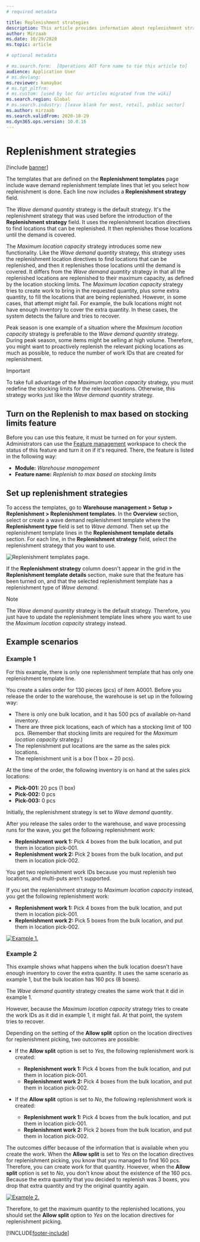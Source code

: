 ```yaml
---
# required metadata

title: Replenishment strategies
description: This article provides information about replenishment strategies and explains how you can use the Replenishment strategy field on wave demand replenishment template lines to select how replenishment is done.
author: Mirzaab
ms.date: 10/29/2020
ms.topic: article

# optional metadata

# ms.search.form:  [Operations AOT form name to tie this article to]
audience: Application User
# ms.devlang: 
ms.reviewer: kamaybac
# ms.tgt_pltfrm: 
# ms.custom: [used by loc for articles migrated from the wiki]
ms.search.region: Global
# ms.search.industry: [leave blank for most, retail, public sector]
ms.author: mirzaab
ms.search.validFrom: 2020-10-29
ms.dyn365.ops.version: 10.0.16
---
```


# Replenishment strategies

[!include [banner](../includes/banner.md)]

The templates that are defined on the **Replenishment templates** page include wave demand replenishment template lines that let you select how replenishment is done. Each line now includes a **Replenishment strategy** field.

The *Wave demand quantity* strategy is the default strategy. It's the replenishment strategy that was used before the introduction of the **Replenishment strategy** field. It uses the replenishment location directives to find locations that can be replenished. It then replenishes those locations until the demand is covered.

The *Maximum location capacity* strategy introduces some new functionality. Like the *Wave demand quantity* strategy, this strategy uses the replenishment location directives to find locations that can be replenished, and then it replenishes those locations until the demand is covered. It differs from the *Wave demand quantity* strategy in that all the replenished locations are replenished to their maximum capacity, as defined by the location stocking limits. The *Maximum location capacity* strategy tries to create work to bring in the requested quantity, plus some extra quantity, to fill the locations that are being replenished. However, in some cases, that attempt might fail. For example, the bulk locations might not have enough inventory to cover the extra quantity. In these cases, the system detects the failure and tries to recover.

Peak season is one example of a situation where the *Maximum location capacity* strategy is preferable to the *Wave demand quantity* strategy. During peak season, some items might be selling at high volume. Therefore, you might want to proactively replenish the relevant picking locations as much as possible, to reduce the number of work IDs that are created for replenishment.

> [!IMPORTANT]
> To take full advantage of the *Maximum location capacity* strategy, you must redefine the stocking limits for the relevant locations. Otherwise, this strategy works just like the *Wave demand quantity* strategy.

## Turn on the Replenish to max based on stocking limits feature

Before you can use this feature, it must be turned on for your system. Administrators can use the [Feature management](../../fin-ops-core/fin-ops/get-started/feature-management/feature-management-overview.md) workspace to check the status of this feature and turn it on if it's required. There, the feature is listed in the following way:

- **Module:** *Warehouse management*
- **Feature name:** *Replenish to max based on stocking limits*

## Set up replenishment strategies

To access the templates, go to **Warehouse management \> Setup \> Replenishment \> Replenishment templates**. In the **Overview** section, select or create a wave demand replenishment template where the **Replenishment type** field is set to *Wave demand*. Then set up the replenishment template lines in the **Replenishment template details** section. For each line, in the **Replenishment strategy** field, select the replenishment strategy that you want to use.

![Replenishment templates page.](media/ReplenTempWaveDmdMaxLocCap.png "Replenishment templates page")

If the **Replenishment strategy** column doesn't appear in the grid in the **Replenishment template details** section, make sure that the feature has been turned on, and that the selected replenishment template has a replenishment type of *Wave demand*.

> [!NOTE]
> The *Wave demand quantity* strategy is the default strategy. Therefore, you just have to update the replenishment template lines where you want to use the *Maximum location capacity* strategy instead.

## Example scenarios

### Example 1

For this example, there is only one replenishment template that has only one replenishment template line.

You create a sales order for 130 pieces (pcs) of item A0001. Before you release the order to the warehouse, the warehouse is set up in the following way:

- There is only one bulk location, and it has 500 pcs of available on-hand inventory.
- There are three pick locations, each of which has a stocking limit of 100 pcs. (Remember that stocking limits are required for the *Maximum location capacity* strategy.)
- The replenishment put locations are the same as the sales pick locations.
- The replenishment unit is a box (1 box = 20 pcs).

At the time of the order, the following inventory is on hand at the sales pick locations:

- **Pick-001:** 20 pcs (1 box)
- **Pick-002:** 0 pcs
- **Pick-003:** 0 pcs

Initially, the replenishment strategy is set to *Wave demand quantity*.

After you release the sales order to the warehouse, and wave processing runs for the wave, you get the following replenishment work:

- **Replenishment work 1:** Pick 4 boxes from the bulk location, and put them in location pick-001.
- **Replenishment work 2:** Pick 2 boxes from the bulk location, and put them in location pick-002.

You get two replenishment work IDs because you must replenish two locations, and multi-puts aren't supported.

If you set the replenishment strategy to *Maximum location capacity* instead, you get the following replenishment work:

- **Replenishment work 1:** Pick 4 boxes from the bulk location, and put them in location pick-001.
- **Replenishment work 2:** Pick 5 boxes from the bulk location, and put them in location pick-002.

[![Example 1.](media/ReplenTemp_example_1.png "Example 1")](media/ReplenTemp_example_1_large.png)

### Example 2

This example shows what happens when the bulk location doesn't have enough inventory to cover the extra quantity. It uses the same scenario as example 1, but the bulk location has 160 pcs (8 boxes).

The *Wave demand quantity* strategy creates the same work that it did in example 1.

However, because the *Maximum location capacity* strategy tries to create the work IDs as it did in example 1, it might fail. At that point, the system tries to recover.

Depending on the setting of the **Allow split** option on the location directives for replenishment picking, two outcomes are possible:

- If the **Allow split** option is set to *Yes*, the following replenishment work is created:

    - **Replenishment work 1:** Pick 4 boxes from the bulk location, and put them in location pick-001.
    - **Replenishment work 2:** Pick 4 boxes from the bulk location, and put them in location pick-002.

- If the **Allow split** option is set to *No*, the following replenishment work is created:

    - **Replenishment work 1:** Pick 4 boxes from the bulk location, and put them in location pick-001.
    - **Replenishment work 2:** Pick 2 boxes from the bulk location, and put them in location pick-002.

The outcomes differ because of the information that is available when you create the work. When the **Allow split** is set to *Yes* on the location directives for replenishment picking, you know that you managed to find 160 pcs. Therefore, you can create work for that quantity. However, when the **Allow split** option is set to *No*, you don't know about the existence of the 160 pcs. Because the extra quantity that you decided to replenish was 3 boxes, you drop that extra quantity and try the original quantity again.

[![Example 2.](media/ReplenTemp_example_2.png "Example 2")](media/ReplenTemp_example_2_large.png)

Therefore, to get the maximum quantity to the replenished locations, you should set the **Allow split** option to *Yes* on the location directives for replenishment picking.


[!INCLUDE[footer-include](../../includes/footer-banner.md)]